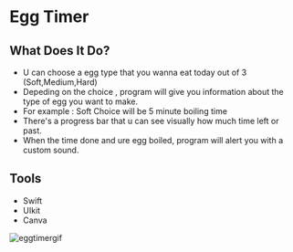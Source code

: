 # Egg Timer

## What Does It Do?

- U can choose a egg type that you wanna eat today out of 3 (Soft,Medium,Hard)
- Depeding on the choice , program will give you information about the type of egg you want to make.
- For example : Soft Choice will be 5 minute boiling time
- There's a progress bar that u can see visually how much time left or past.
- When the time done and ure egg boiled, program will alert you with a custom sound.

## Tools
- Swift
- UIkit
- Canva

![eggtimergif](https://user-images.githubusercontent.com/104423646/184941302-0cfe7538-9132-48d9-b061-9dbeb844dfb4.gif)
